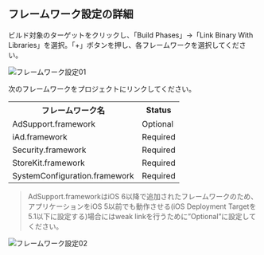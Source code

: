 ## フレームワーク設定の詳細

ビルド対象のターゲットをクリックし、「Build Phases」→「Link Binary With Libraries」を選択。「+」ボタンを押し、各フレームワークを選択してください。

![フレームワーク設定01](https://github.com/cyber-z/public_fox_ios_sdk/raw/master/doc/config_framework/ja/img01.png)

次のフレームワークをプロジェクトにリンクしてください。

<table>
<tr><th>フレームワーク名</th><th>Status</th></tr>
<tr><td>AdSupport.framework</td><td>Optional</td></tr>
<tr><td>iAd.framework </td><td>Required</td></tr>
<tr><td>Security.framework </td><td>Required </td></tr>
<tr><td>StoreKit.framework </td><td>Required </td></tr>
<tr><td>SystemConfiguration.framework </td><td>Required </td></tr>
</table>

> AdSupport.frameworkはiOS 6以降で追加されたフレームワークのため、アプリケーションをiOS 5以前でも動作させる(iOS Deployment Targetを5.1以下に設定する)場合にはweak linkを行うために”Optional”に設定してください。

![フレームワーク設定02](https://github.com/cyber-z/public_fox_ios_sdk/raw/master/doc/config_framework/ja/img02.png)

